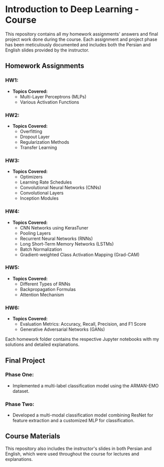 # Introduction to Deep Learning - Course 

This repository contains all my homework assignments' answers and final project work done during the course. Each assignment and project phase has been meticulously documented and includes both the Persian and English slides provided by the instructor.

## Homework Assignments

### HW1: 
- **Topics Covered:**
  - Multi-Layer Perceptrons (MLPs)
  - Various Activation Functions

### HW2: 
- **Topics Covered:**
  - Overfitting
  - Dropout Layer
  - Regularization Methods
  - Transfer Learning

### HW3: 
- **Topics Covered:**
  - Optimizers
  - Learning Rate Schedules
  - Convolutional Neural Networks (CNNs)
  - Convolutional Layers
  - Inception Modules

### HW4: 
- **Topics Covered:**
  - CNN Networks using KerasTuner
  - Pooling Layers
  - Recurrent Neural Networks (RNNs)
  - Long Short-Term Memory Networks (LSTMs)
  - Batch Normalization
  - Gradient-weighted Class Activation Mapping (Grad-CAM)

### HW5: 
- **Topics Covered:**
  - Different Types of RNNs
  - Backpropagation Formulas
  - Attention Mechanism

### HW6: 
- **Topics Covered:**
  - Evaluation Metrics: Accuracy, Recall, Precision, and F1 Score
  - Generative Adversarial Networks (GANs)

Each homework folder contains the respective Jupyter notebooks with my solutions and detailed explanations.

## Final Project

### Phase One: 
- Implemented a multi-label classification model using the ARMAN-EMO dataset.

### Phase Two: 
- Developed a multi-modal classification model combining ResNet for feature extraction and a customized MLP for classification.

## Course Materials

This repository also includes the instructor's slides in both Persian and English, which were used throughout the course for lectures and explanations.
